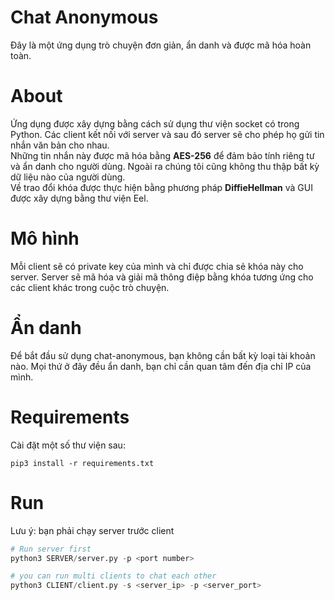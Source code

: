 # Chat Anonymous
Đây là một ứng dụng trò chuyện đơn giản, ẩn danh và được mã hóa hoàn toàn.

# About
Ứng dụng được xây dựng bằng cách sử dụng thư viện socket có trong Python. Các client kết nối với server và sau đó server sẽ cho phép họ gửi tin nhắn văn bản cho nhau.  
Những tin nhắn này được mã hóa bằng **AES-256** để đảm bảo tính riêng tư và ẩn danh cho người dùng. Ngoài ra chúng tôi cũng không thu thập bất kỳ dữ liệu nào của người dùng.  
Về trao đổi khóa được thực hiện bằng phương pháp **DiffieHellman** và GUI được xây dựng bằng thư viện Eel.


# Mô hình

Mỗi client sẽ có private key của mình và chỉ được chia sẻ khóa này cho server. Server sẽ mã hóa và giải mã thông điệp bằng khóa tương ứng cho các client khác trong cuộc trò chuyện.


# Ẩn danh

Để bắt đầu sử dụng chat-anonymous, bạn không cần bất kỳ loại tài khoản nào. Mọi thứ ở đây đều ẩn danh, bạn chỉ cần quan tâm đến địa chỉ IP của mình.

# Requirements
Cài đặt một số thư viện sau:

```pip3 install -r requirements.txt```

# Run

Lưu ý: bạn phải chạy server trước client 


```python
# Run server first
python3 SERVER/server.py -p <port number>
```
```python
# you can run multi clients to chat each other
python3 CLIENT/client.py -s <server_ip> -p <server_port>
```
